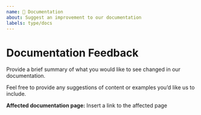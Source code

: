 ```yaml
---
name: 📄 Documentation
about: Suggest an improvement to our documentation
labels: type/docs
---
```


# Documentation Feedback

Provide a brief summary of what you would like to see changed in our documentation.

Feel free to provide any suggestions of content or examples you’d like us to include.

**Affected documentation page:** Insert a link to the affected page
